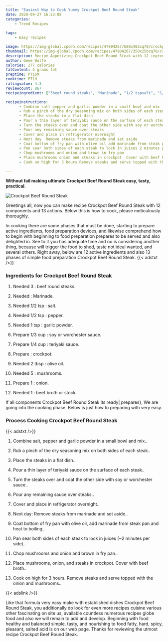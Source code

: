 ```yaml
---
title: "Easiest Way to Cook Yummy Crockpot Beef Round Steak"
date: 2020-09-27 16:23:08
categories:
    - Trend Recipes
    
tags:
    - Easy recipes

image: https://img-global.cpcdn.com/recipes/47904267/680x482cq70/crockpot-beef-round-steak-recipe-main-photo.jpg
thumbnail: https://img-global.cpcdn.com/recipes/47904267/350x250cq70/crockpot-beef-round-steak-recipe-main-photo.jpg
description: Recipe Appetizing Crockpot Beef Round Steak with 12 ingredients and 13 stages of easy cooking.
author: Gene Wolfe
calories: 277 calories
fatContent: 5 grams fat
preptime: PT16M
cooktime: PT1H
ratingvalue: 4.3
reviewcount: 867
recipeingredient: ["3beef round steaks", "Marinade", "1/2 tspsalt", "1/2 tsppepper", "1 tspgarlic powder", "1/3 cupsoy or worchester sauce", "1/4 cupteriyaki sauce", "crockpot", "2 tbspolive oil", "5mushrooms", "1onion", "1beef broth or stock"]

recipeinstructions: 
      - Combine salt pepper and garlic powder in a small bowl and mix 
      - Rub a pinch of the dry seasoning mix on both sides of each steak 
      - Place the steaks in a flat dish 
      - Pour a thin layer of teriyaki sauce on the surface of each steak 
      - Turn the steaks over and coat the other side with soy or worchester sauce 
      - Pour any remaining sauce over steaks 
      - Cover and place in refrigerator overnight 
      - Next day  Remove steaks from marinade and set aside 
      - Coat bottom of fry pan with olive oil add marinade from steak pan and heat to boiling 
      - Pan sear both sides of each steak to lock in juices 2 minutes per side 
      - Chop mushrooms and onion and brown in fry pan 
      - Place mushrooms onion and steaks in crockpot  Cover with beef broth 
      - Cook on high for 3 hours Remove steaks and serve topped with the onion and mushrooms

---
```




**Without fail making ultimate Crockpot Beef Round Steak easy, tasty, practical**. 


![Crockpot Beef Round Steak](https://img-global.cpcdn.com/recipes/47904267/680x482cq70/crockpot-beef-round-steak-recipe-main-photo.jpg "Crockpot Beef Round Steak")




Greetings all, now you can make recipe Crockpot Beef Round Steak with 12 components and 13 actions. Below this is how to cook, please meticulously thoroughly.

In cooking there are some phases that must be done, starting to prepare active ingredients, food preparation devices, and likewise comprehend how to begin with beginning to food preparation prepares to be served and also delighted in. See to it you has adequate time and no is considering another thing, because will trigger the food to shed, taste not ideal wanted, and several others. Right away, below are 12 active ingredients and also 13 phases of simple food preparation Crockpot Beef Round Steak.
{{< adstxt />}}

### Ingredients for Crockpot Beef Round Steak


1. Needed 3 : beef round steaks.

1. Needed  : Marinade.

1. Needed 1/2 tsp : salt.

1. Needed 1/2 tsp : pepper.

1. Needed 1 tsp : garlic powder.

1. Prepare 1/3 cup : soy or worchester sauce.

1. Prepare 1/4 cup : teriyaki sauce.

1. Prepare  : crockpot.

1. Needed 2 tbsp : olive oil.

1. Needed 5 : mushrooms.

1. Prepare 1 : onion.

1. Needed 1 : beef broth or stock.



If all components Crockpot Beef Round Steak its ready| prepares}, We are going into the cooking phase. Below is just how to preparing with very easy.

### Process Cooking Crockpot Beef Round Steak

{{< adstxt />}}


1. Combine salt, pepper and garlic powder in a small bowl and mix..



1. Rub a pinch of the dry seasoning mix on both sides of each steak..



1. Place the steaks in a flat dish..



1. Pour a thin layer of teriyaki sauce on the surface of each steak..



1. Turn the steaks over and coat the other side with soy or worchester sauce..



1. Pour any remaining sauce over steaks..



1. Cover and place in refrigerator overnight..



1. Next day:  Remove steaks from marinade and set aside..



1. Coat bottom of fry pan with olive oil, add marinade from steak pan and heat to boiling..



1. Pan sear both sides of each steak to lock in juices (~2 minutes per side)..



1. Chop mushrooms and onion and brown in fry pan..



1. Place mushrooms, onion, and steaks in crockpot.  Cover with beef broth..



1. Cook on high for 3 hours. Remove steaks and serve topped with the onion and mushrooms..





{{< adslink />}}

Like that formula very easy make with established dishes Crockpot Beef Round Steak, you additionally do look for even more recipes cuisine various other fascinating on site us, available countless numerous recipes globe food and also we will remain to add and develop. Beginning with food healthy and balanced simple, tasty, and nourishing to food fatty, hard, spicy, pleasant, salted acid is on our web page. Thanks for reviewing the utmost recipe Crockpot Beef Round Steak.
